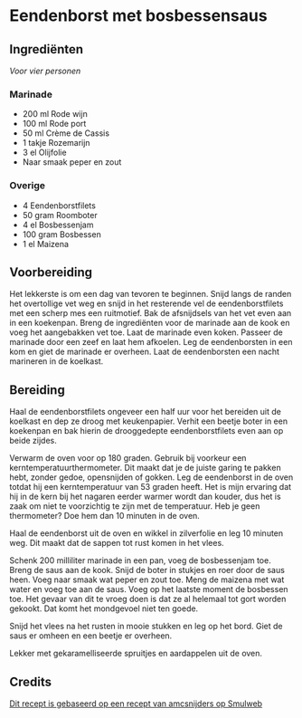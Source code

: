 # Eendenborst met bosbessensaus
## Ingrediënten
_Voor vier personen_

### Marinade
- 200 ml Rode wijn
- 100 ml Rode port
- 50 ml Crème de Cassis
- 1 takje Rozemarijn
- 3 el Olijfolie
- Naar smaak peper en zout

### Overige
- 4 Eendenborstfilets
- 50 gram Roomboter
- 4 el Bosbessenjam
- 100 gram Bosbessen
- 1 el Maizena

## Voorbereiding
Het lekkerste is om een dag van tevoren te beginnen. Snijd langs de randen het overtollige vet weg en snijd in het resterende vel de eendenborstfilets met een scherp mes een ruitmotief. Bak de afsnijdsels van het vet even aan in een koekenpan. Breng de ingrediënten voor de marinade aan de kook en voeg het aangebakken vet toe. Laat de marinade even koken. Passeer de marinade door een zeef en laat hem afkoelen. Leg de eendenborsten in een kom en giet de marinade er overheen. Laat de eendenborsten een nacht marineren in de koelkast.

## Bereiding
Haal de eendenborstfilets ongeveer een half uur voor het bereiden uit de koelkast en dep ze droog met keukenpapier. Verhit een beetje boter in een koekenpan en bak hierin de drooggedepte eendenborstfilets even aan op beide zijdes.

Verwarm de oven voor op 180 graden. Gebruik bij voorkeur een kerntemperatuurthermometer. Dit maakt dat je de juiste garing te pakken hebt, zonder gedoe, opensnijden of gokken. Leg de eendenborst in de oven totdat hij een kerntemperatuur van 53 graden heeft. Het is mijn ervaring dat hij in de kern bij het nagaren eerder warmer wordt dan kouder, dus het is zaak om niet te voorzichtig te zijn met de temperatuur. Heb je geen thermometer? Doe hem dan 10 minuten in de oven.

Haal de eendenborst uit de oven en wikkel in zilverfolie en leg 10 minuten weg. Dit maakt dat de sappen tot rust komen in het vlees.

Schenk 200 milliliter marinade in een pan, voeg de bosbessenjam toe. Breng de saus aan de kook. Snijd de boter in stukjes en roer door de saus heen. Voeg naar smaak wat peper en zout toe. Meng de maizena met wat water en voeg toe aan de saus. Voeg op het laatste moment de bosbessen toe. Het gevaar van dit te vroeg doen is dat ze al helemaal tot gort worden gekookt. Dat komt het mondgevoel niet ten goede.

Snijd het vlees na het rusten in mooie stukken en leg op het bord. Giet de saus er omheen en een beetje er overheen. 

Lekker met gekaramelliseerde spruitjes en aardappelen uit de oven.

## Credits
[Dit recept is gebaseerd op een recept van amcsnijders op Smulweb](http://www.smulweb.nl/recepten/1064490/Eendenborst-gemarineerd-in-rode-wijn-en-creme-de-cassis-met)
